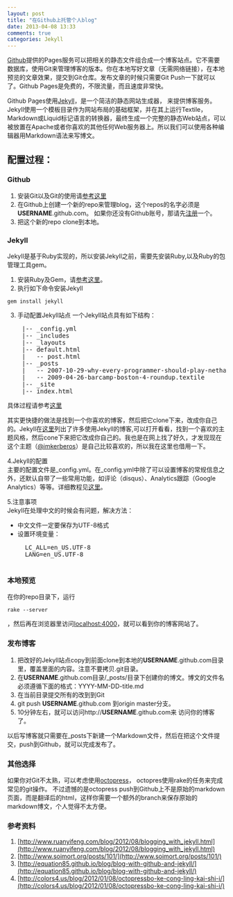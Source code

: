 ```yaml
---
layout: post
title: "在Github上托管个人blog"
date: 2013-04-08 13:33
comments: true
categories: Jekyll 
---
```


[Github](http://pages.github.com)提供的Pages服务可以把相关的静态文件组合成一个博客站点。它不需要数据库，使用Git来管理博客的版本。你在本地写好文章（无需网络链接），在本地预览的文章效果，提交到Git仓库。发布文章的时候只需要Git Push一下就可以了。Github Pages是免费的，不限流量，而且速度非常快。

Github Pages使用[Jekyll](http://jekyllrb.com/)，是一个简洁的静态网站生成器， 来提供博客服务。Jekyll使用一个模板目录作为网站布局的基础框架，并在其上运行Textile，Markdown或Liquid标记语言的转换器，最终生成一个完整的静态Web站点，可以被放置在Apache或者你喜欢的其他任何Web服务器上。所以我们可以使用各种编辑器用Markdown语法来写博文。 

## 配置过程： ##

### Github ###

1. 安装Git以及Git的使用请[参考这里](http://rogerdudler.github.io/git-guide/index.zh.html)
2. 在Github上创建一个新的repo来管理blog，这个repos的名字必须是**USERNAME**.github.com。 如果你还没有Github账号，那请先[注册](http://github.com)一个。
3. 把这个新的repo clone到本地。

### Jekyll ###
Jekyll是基于Ruby实现的，所以安装Jekyll之前，需要先安装Ruby,以及Ruby的包管理工具gem。

1. 安装Ruby及Gem，请[参考这里](http://www.ruby-lang.org/zh_cn/downloads/)。
2. 执行如下命令安装Jekyll 
```
gem install jekyll
```
3. 手动配置Jekyll站点
一个Jekyll站点具有如下结构：
<pre>
    |-- _config.yml  
    |-- _includes  
    |-- _layouts  
    |-- default.html  
    |   -- post.html  
    |-- _posts  
    |   -- 2007-10-29-why-every-programmer-should-play-nethack.textile  
    |   -- 2009-04-26-barcamp-boston-4-roundup.textile  
    |-- _site  
    |-- index.html  
</pre>
具体过程请参考[这里](http://www.ruanyifeng.com/blog/2012/08/blogging_with_jekyll.html)

其实更快捷的做法是找到一个你喜欢的博客，然后把它clone下来，改成你自己的。Jekyll在[这里](https://github.com/mojombo/jekyll/wiki/Sites)列出了许多使用Jekyll的博客,可以打开看看，找到一个喜欢的主题风格，然后cone下来把它改成你自己的。我也是在网上找了好久，才发现现在这个主题（[@imkerberos](https://github.com/imkerberos)）是自己比较喜欢的，所以我在这里也借用一下。

4.Jekyll的配置  
主要的配置文件是_config.yml。在_config.yml中除了可以设置博客的常规信息之外，还默认自带了一些常用功能，如评论（disqus）、Analytics跟踪（Google Analytics）等等。详细教程见[这里](http://jekyllbootstrap.com/usage/blog-configuration.html)。


5.注意事项  
Jekyll在处理中文的时候会有问题，解决方法：

- 中文文件一定要保存为UTF-8格式
- 设置环境变量：
    <pre>
    LC_ALL=en_US.UTF-8
    LANG=en_US.UTF-8
    </pre>

### 本地预览 ###

在你的repo目录下，运行
```
rake --server
```
，然后再在浏览器里访问[localhost:4000](http://localhost:4000)，就可以看到你的博客网站了。

### 发布博客 ###
1. 把改好的Jekyll站点copy到前面clone到本地的**USERNAME**.github.com目录里，覆盖里面的内容。注意不要拷贝.git目录。
2. 在**USERNAME**.github.com目录/_posts/目录下创建你的博文。博文的文件名必须遵循下面的格式：YYYY-MM-DD-title.md
3. 在当前目录提交所有的改到到Git
4. git push **USERNAME**.github.com 到origin master分支。
5. 10分钟左右，就可以访问http://**USERNAME**.github.com来
访问你的博客了。

以后写博客就只需要在_posts下新建一个Markdown文件，然后在把这个文件提交，push到Github，就可以完成发布了。

### 其他选择  ###
 
如果你对Git不太熟，可以考虑使用[octopress](http://colors4.us/blog/2012/01/08/octopressbo-ke-cong-ling-kai-shi-i/)， octopres使用rake的任务来完成常见的git操作。 不过遗憾的是octopress push到Github上不是原始的markdown页面，而是翻译后的html，这样你需要一个额外的branch来保存原始的markdown博文，个人觉得不太方便。 

### 参考资料 ###

1. [http://www.ruanyifeng.com/blog/2012/08/blogging_with_jekyll.html](http://www.ruanyifeng.com/blog/2012/08/blogging_with_jekyll.html)
1. [http://www.soimort.org/posts/101/](http://www.soimort.org/posts/101/)
1. [http://equation85.github.io/blog/blog-with-github-and-jekyll/](http://equation85.github.io/blog/blog-with-github-and-jekyll/)
1. [http://colors4.us/blog/2012/01/08/octopressbo-ke-cong-ling-kai-shi-i/](http://colors4.us/blog/2012/01/08/octopressbo-ke-cong-ling-kai-shi-i/)




